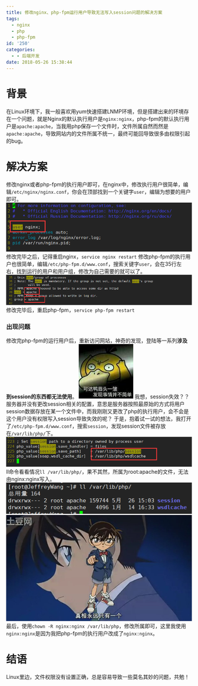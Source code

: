 ```yaml
---
title: 修改nginx、php-fpm运行用户导致无法写入session问题的解决方案
tags:
  - nginx
  - php
  - php-fpm
id: '250'
categories:
  - - 后端开发
date: 2018-05-26 15:38:44
---
```


# 背景

在Linux环境下，我一般喜欢用yum快速搭建LNMP环境，但是搭建出来的环境存在一个问题，就是Nginx的默认执行用户是`nginx:nginx`，php-fpm的默认执行用户是`apache:apache`，当我用php保存一个文件时，文件所属自然而然是`apache:apache`，导致网站内的文件所属不统一，最终可能回导致很多由权限引起的bug。

# 解决方案

修改nginx或者php-fpm的执行用户即可，在nginx中，修改执行用户很简单，编辑`/etc/nginx/nginx.conf`，你会在顶部找到一个关键字`user`，编辑为想要的用户即可。 ![](../static/uploads/2018/05/dd4e4ed8ca2e33a08e6ba02369c85648.png) 修改完毕之后，记得重启nginx，`service nginx restart` 修改php-fpm的执行用户也很简单，编辑`/etc/php-fpm.d/www.conf`，搜索关键字`user`，会在35行左右，找到运行的用户和用户组，修改为自己需要的就可以了。 ![](../static/uploads/2018/05/616c5c587571a29a73e378fcf5685c0d.png) 修改完毕后，重启php-fpm，`service php-fpm restart`

### 出现问题

修改完php-fpm的运行用户后，重新访问网站，神奇的发现，登陆等一系列**涉及到session的东西都无法使用**。 ![](../static/uploads/2018/05/fd35585636cf0d92897c9e5df5cb8a89.png) 我想，session失效？？服务器并没有更改session相关的配置，意思是服务器按照最原始的方式将用户session数据存放在某一个文件中，而我刚刚又更改了php的执行用户，会不会是这个用户没有权限写入session导致失效的呢？ 于是，抱着试一试的想法，我打开了`/etc/php-fpm.d/www.conf`，搜索`session`，发现session文件被存放在`/var/lib/php/`下。 ![](../static/uploads/2018/05/d33afac706489588a4867aa70b6b5973.png) ll命令看看情况`ll /var/lib/php/`，果不其然，所属为root:apache的文件，无法由nginx:nginx写入。 ![](../static/uploads/2018/05/5dd24ca6e70c7c5163fafe41a073b9b1.png) ![](../static/uploads/2018/05/2bbef8dfd3aafc2ecc85c94350f7f593.png) 最后，使用`chown -R nginx:nginx /var/lib/php`，修改所属即可，这里我使用`nginx:nginx`是因为我把php-fpm的执行用户改成了`nginx:nginx`。

# 结语

Linux里边，文件权限没有设置正确，总是容易导致一些莫名其妙的问题，共勉！